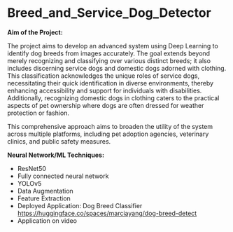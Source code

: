 # Breed_and_Service_Dog_Detector

**Aim of the Project:**

The project aims to develop an advanced system using Deep Learning to identify dog breeds from images accurately. The goal extends beyond merely recognizing and classifying over various distinct breeds; it also includes discerning service dogs and domestic dogs adorned with clothing. This classification acknowledges the unique roles of service dogs, necessitating their quick identification in diverse environments, thereby enhancing accessibility and support for individuals with disabilities. Additionally, recognizing domestic dogs in clothing caters to the practical aspects of pet ownership where dogs are often dressed for weather protection or fashion.

This comprehensive approach aims to broaden the utility of the system across multiple platforms, including pet adoption agencies, veterinary clinics, and public safety measures. 

**Neural Network/ML Techniques:**

- ResNet50
- Fully connected neural network
- YOLOv5
- Data Augmentation
- Feature Extraction
- Deployed Application: Dog Breed Classifier
  https://huggingface.co/spaces/marciayang/dog-breed-detect
- Application on video
